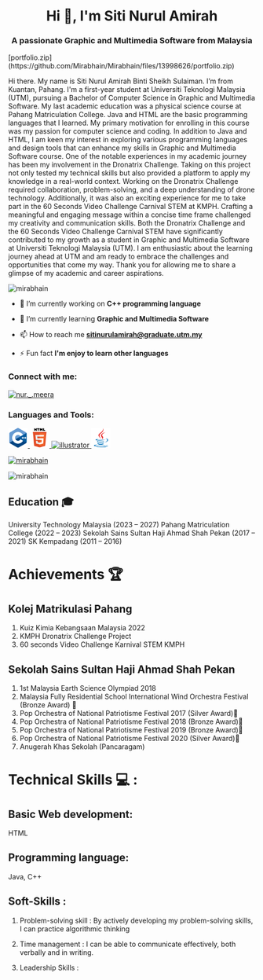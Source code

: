 <h1 align="center">Hi 👋, I'm Siti Nurul Amirah</h1>
<h3 align="center">A passionate Graphic and Multimedia Software from Malaysia</h3>
[portfolio.zip](https://github.com/Mirabhain/Mirabhain/files/13998626/portfolio.zip)

Hi there. My name is Siti Nurul Amirah Binti Sheikh Sulaiman. I’m from Kuantan, Pahang. I'm a first-year student at Universiti Teknologi Malaysia (UTM), pursuing a Bachelor of Computer Science in Graphic and Multimedia Software. My last academic education was a physical science course at Pahang Matriculation College. Java and HTML are the basic programming languages that I learned. My primary motivation for enrolling in this course was my passion for computer science and coding. In addition to Java and HTML, I am keen my interest in exploring various programming languages and design tools that can enhance my skills in Graphic and Multimedia Software course. One of the notable experiences in my academic journey has been my involvement in the Dronatrix Challenge. Taking on this project not only tested my technical skills but also provided a platform to apply my knowledge in a real-world context. Working on the Dronatrix Challenge required collaboration, problem-solving, and a deep understanding of drone technology.
Additionally, it was also an exciting experience for me to take part in the 60 Seconds Video Challenge Carnival STEM at KMPH. Crafting a meaningful and engaging message within a concise time frame challenged my creativity and communication skills.  Both the Dronatrix Challenge and the 60 Seconds Video Challenge Carnival STEM have significantly contributed to my growth as a student in Graphic and Multimedia Software at Universiti Teknologi Malaysia (UTM). I am enthusiastic about the learning journey ahead at UTM and am ready to embrace the challenges and opportunities that come my way. Thank you for allowing me to share a glimpse of my academic and career aspirations.

<p align="left"> <img src="https://komarev.com/ghpvc/?username=mirabhain&label=Profile%20views&color=0e75b6&style=flat" alt="mirabhain" /> </p>

- 🔭 I’m currently working on **C++ programming language**

- 🌱 I’m currently learning **Graphic and Multimedia Software**

- 📫 How to reach me **sitinurulamirah@graduate.utm.my**

- ⚡ Fun fact **I'm enjoy to learn other languages**

<h3 align="left">Connect with me:</h3>
<p align="left">
<a href="https://instagram.com/nur._.meera" target="blank"><img align="center" src="https://raw.githubusercontent.com/rahuldkjain/github-profile-readme-generator/master/src/images/icons/Social/instagram.svg" alt="nur._.meera" height="30" width="40" /></a>
</p>

<h3 align="left">Languages and Tools:</h3>
<p align="left"> <a href="https://www.w3schools.com/cpp/" target="_blank" rel="noreferrer"> <img src="https://raw.githubusercontent.com/devicons/devicon/master/icons/cplusplus/cplusplus-original.svg" alt="cplusplus" width="40" height="40"/> </a> <a href="https://www.w3.org/html/" target="_blank" rel="noreferrer"> <img src="https://raw.githubusercontent.com/devicons/devicon/master/icons/html5/html5-original-wordmark.svg" alt="html5" width="40" height="40"/> </a> <a href="https://www.adobe.com/in/products/illustrator.html" target="_blank" rel="noreferrer"> <img src="https://www.vectorlogo.zone/logos/adobe_illustrator/adobe_illustrator-icon.svg" alt="illustrator" width="40" height="40"/> </a> <a href="https://www.java.com" target="_blank" rel="noreferrer"> <img src="https://raw.githubusercontent.com/devicons/devicon/master/icons/java/java-original.svg" alt="java" width="40" height="40"/> </a> </p>

<p align="left"> <a href="https://github.com/ryo-ma/github-profile-trophy"><img src="https://github-profile-trophy.vercel.app/?username=mirabhain" alt="mirabhain" /></a> </p>

<p><img align="center" src="https://github-readme-stats.vercel.app/api/top-langs?username=mirabhain&show_icons=true&locale=en&layout=compact" alt="mirabhain" /></p>

## Education :mortar_board: 
University Technology Malaysia (2023 – 2027)
Pahang Matriculation College (2022 – 2023)
Sekolah Sains Sultan Haji Ahmad Shah Pekan (2017 – 2021)
SK Kempadang (2011 – 2016)

# Achievements :trophy:
## Kolej Matrikulasi Pahang
1.	Kuiz Kimia Kebangsaan Malaysia 2022
2.	KMPH Dronatrix Challenge Project
3.	60 seconds Video Challenge Karnival STEM KMPH

## Sekolah Sains Sultan Haji Ahmad Shah Pekan
1. 1st Malaysia Earth Science Olympiad 2018
2.	Malaysia Fully Residential School International Wind Orchestra Festival (Bronze Award) 🥉
3.	Pop Orchestra of National Patriotisme Festival 2017 (Silver Award)🥈
4.	Pop Orchestra of National Patriotisme Festival 2018 (Bronze Award)🥉
5.	Pop Orchestra of National Patriotisme Festival 2019 (Bronze Award)🥉
6.	Pop Orchestra of National Patriotisme Festival 2020 (Silver Award)🥈
7.	Anugerah Khas Sekolah (Pancaragam)

# Technical Skills 💻 :
## Basic Web development: 
HTML
## Programming language: 
Java, C++




## Soft-Skills :
1.	Problem-solving skill :
   By actively developing my problem-solving skills, I can practice algorithmic thinking 
   

3.	Time management :
    I can be able to communicate effectively, both verbally and in writing.

4.	Leadership Skills : 


